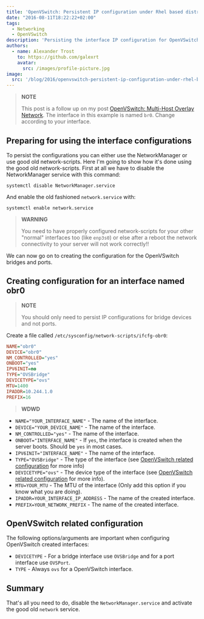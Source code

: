 ```yaml
---
title: 'OpenVSwitch: Persistent IP configuration under Rhel based distros'
date: "2016-08-11T18:22:22+02:00"
tags:
  - Networking
  - OpenVSwitch
description: 'Persisting the interface IP configuration for OpenVSwitch interfaces/devices under Rhel based distros.'
authors:
  - name: Alexander Trost
    to: https://github.com/galexrt
    avatar:
      src: /images/profile-picture.jpg
image:
  src: '/blog/2016/openvswitch-persistent-ip-configuration-under-rhel-based-distros/post_title_image.png'
---
```


> **NOTE**
>
> This post is a follow up on my post [OpenVSwitch: Multi-Host Overlay Network](/blog/2016/openvswitch-multi-host-overlay-network/).
> The interface in this example is named `br0`. Change according to your interface.

## Preparing for using the interface configurations

To persist the configurations you can either use the NetworkManager or use good old network-scripts.
Here I'm going to show how it's done using the good old network-scripts.
First at all we have to disable the NetworkManager service with this command:

```console
systemctl disable NetworkManager.service
```

And enable the old fashioned `network.service` with:

```console
systemctl enable network.service
```
> **WARNING**
>
> You need to have properly configured network-scripts for your other "normal" interfaces too (like `enp3s0`) or else after a reboot the network connectivity to your server will not work correctly!!

We can now go on to creating the configuration for the OpenVSwitch bridges and ports.

## Creating configuration for an interface named obr0

> **NOTE**
>
> You should only need to persist IP configurations for bridge devices and not ports.

Create a file called `/etc/sysconfig/network-scripts/ifcfg-obr0`:

```ini
NAME="obr0"
DEVICE="obr0"
NM_CONTROLLED="yes"
ONBOOT="yes"
IPV6INIT=no
TYPE="OVSBridge"
DEVICETYPE="ovs"
MTU=1400
IPADDR=10.244.1.0
PREFIX=16
```

> **WDWD**
>
* `NAME="YOUR_INTERFACE_NAME"` - The name of the interface.
* `DEVICE="YOUR_DEVICE_NAME"` - The name of the interface.
* `NM_CONTROLLED="yes"` - The name of the interface.
* `ONBOOT="INTERFACE_NAME"` - If `yes`, the interface is created when the server boots. Should be `yes` in most cases.
* `IPV6INIT="INTERFACE_NAME"` - The name of the interface.
* `TYPE="OVSBridge"` - The type of the  interface (see [OpenVSwitch related configuration](#OpenVSwitch-related-configuration) for more info)
* `DEVICETYPE="ovs"` - The device type of the interface (see [OpenVSwitch related configuration](#OpenVSwitch-related-configuration) for more info).
* `MTU=YOUR_MTU` - The MTU of the interface (Only add this option if you know what you are doing).
* `IPADDR=YOUR_INTERFACE_IP_ADDRESS` - The name of the created interface.
* `PREFIX=YOUR_NETWORK_PREFIX` - The name of the created interface.

## OpenVSwitch related configuration

The following options/arguments are important when configuring OpenVSwitch created interfaces:

* `DEVICETYPE` - For a bridge interface use `OVSBridge` and for a port interface use `OVSPort`.
* `TYPE` - Always `ovs` for a OpenVSwitch interface.

## Summary

That's all you need to do, disable the `NetworkManager.service` and activate the good old `network` service.
